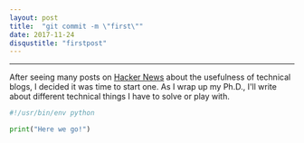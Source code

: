 ```yaml
---
layout: post
title:  "git commit -m \"first\""
date: 2017-11-24
disqustitle: "firstpost"
---
```


------

After seeing many posts on [Hacker News](https://news.ycombinator.com)
about the usefulness of technical blogs, I decided it was time to
start one. As I wrap up my Ph.D., I'll write about different technical
things I have to solve or play with.

```python
#!/usr/bin/env python

print("Here we go!")
```
